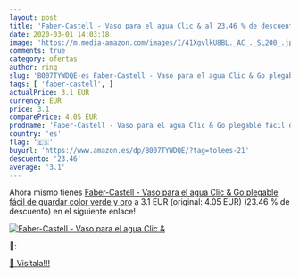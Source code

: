 ```yaml
---
layout: post
title: 'Faber-Castell - Vaso para el agua Clic & al 23.46 % de descuento'
date: 2020-03-01 14:03:18
image: 'https://m.media-amazon.com/images/I/41XgvlkU8BL._AC_._SL200_.jpg'
comments: true
category: ofertas
author: ring
slug: 'B007TYWDQE-es Faber-Castell - Vaso para el agua Clic & Go plegable fácil...'
tags: [ 'faber-castell', ]
actualPrice: 3.1 EUR
currency: EUR
price: 3.1
comparePrice: 4.05 EUR
prodname: 'Faber-Castell - Vaso para el agua Clic & Go plegable fácil de guardar  color verde y oro'
country: 'es'
flag: '🇪🇸'
buyurl: 'https://www.amazon.es/dp/B007TYWDQE/?tag=tolees-21'
descuento: '23.46'
average: '3.1'
---
```


Ahora mismo tienes [Faber-Castell - Vaso para el agua Clic & Go plegable fácil de guardar  color verde y oro](https://www.amazon.es/dp/B007TYWDQE/?tag=tolees-21) a 3.1 EUR (original: 4.05 EUR) (23.46 %  de descuento) en el siguiente enlace!

[![Faber-Castell - Vaso para el agua Clic &](https://m.media-amazon.com/images/I/41XgvlkU8BL._AC_._SL200_.jpg)](https://www.amazon.es/dp/B007TYWDQE/?tag=tolees-21)

🔎:


[🛒 Visítala!!!](https://www.amazon.es/dp/B007TYWDQE/?tag=tolees-21)
